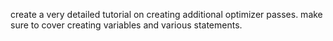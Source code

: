 create a very detailed tutorial on creating additional optimizer passes. make sure to cover creating variables and various statements.
